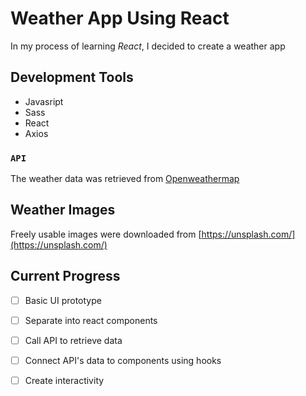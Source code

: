 # Weather App Using React

In my process of learning *React*, I decided to create a weather app

## Development Tools

* Javasript
* Sass
* React
* Axios

### `API`

The weather data was retrieved from [Openweathermap]( http://openweathermap.org/)

## Weather Images
Freely usable images were downloaded from [https://unsplash.com/](https://unsplash.com/)

## Current Progress
- [ ] Basic UI prototype
- [ ] Separate into react components
- [ ] Call API to retrieve data
- [ ] Connect API's data to components using hooks
- [ ] Create interactivity

